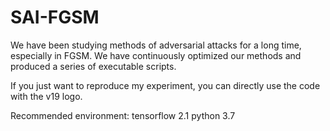 # SAI-FGSM

We have been studying methods of adversarial attacks for a long time, especially in FGSM. We have continuously optimized our methods and produced a series of executable scripts.

If you just want to reproduce my experiment, you can directly use the code with the v19 logo.

Recommended environment:
tensorflow 2.1
python 3.7
